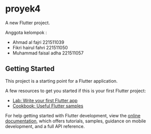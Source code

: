 # proyek4

A new Flutter project.

Anggota kelompok : 

- Ahmad al fajri 221511039
- Fikri hairul fahri 221511050
- Muhammad faisal adha 221511057




## Getting Started

This project is a starting point for a Flutter application.

A few resources to get you started if this is your first Flutter project:

- [Lab: Write your first Flutter app](https://docs.flutter.dev/get-started/codelab)
- [Cookbook: Useful Flutter samples](https://docs.flutter.dev/cookbook)

For help getting started with Flutter development, view the
[online documentation](https://docs.flutter.dev/), which offers tutorials,
samples, guidance on mobile development, and a full API reference.
